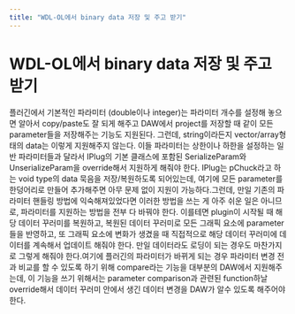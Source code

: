 ```yaml
---
title: "WDL-OL에서 binary data 저장 및 주고 받기"
---
```

# WDL-OL에서 binary data 저장 및 주고 받기

플러긴에서 기본적인 파라미터 (double이나 integer)는 파라미터 개수를 설정해 놓으면 알아서 copy/paste도 잘 되게 해주고 DAW에서 project를 저장할 때 같이 모든 parameter들을 저장해주는 기능도 지원된다. 그런데, string이라든지 vector/array형태의 data는 이렇게 지원해주지 않는다. 이들 파라미터는 상한이나 하한을 설정하는 일반 파라미터들과 달라서 IPlug의 기본 클래스에 포함된 SerializeParam와 UnserializeParam을 override해서 지원하게 해줘야 한다. IPlug는 pChuck라고 하는 void type의 data 묵음을 저장/복원하도록 되어있는데, 여기에 모든 parameter를 한덩어리로 만들어 추가해주면 아무 문제 없이 지원이 가능하다.그런데, 만일 기존의 파라미터 핸들링 방법에 익숙해져있었다면 이러한 방법을 쓰는 게 아주 쉬운 일은 아니므로, 파라미터를 지원하는 방법을 전부 다 바꿔야 한다. 이를테면 plugin이 시작될 때 해당 데이터 꾸러미를 복원하고, 복원된 데이터 꾸러미로 모든 그래픽 요소에 parameter들을 반영하고, 또 그래픽 요소에 변화가 생겼을 때 직접적으로 해당 데이터 꾸러미에 데이터를 계속해서 업데이트 해줘야 한다. 만일 데이터라도 로딩이 되는 경우도 마찬가지로 그렇게 해줘야 한다.여기에 플러긴의 파라미터가 바뀌게 되는 경우 파라미터 변경 전과 비교를 할 수 있도록 하기 위해 compare라는 기능을 대부분의 DAW에서 지원해주는데, 이 기능을 쓰기 위해서는 parameter comparison과 관련된 function하날 override해서 데이터 꾸러미 안에서 생긴 데이터 변경을 DAW가 알수 있도록 해주어야 한다.

